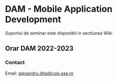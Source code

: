 # DAM - Mobile Application Development 

Suportul de seminar este disponibil in sectiunea Wiki

## Orar DAM 2022-2023

### Contact 
Email: alexandru.dita@csie.ase.ro
